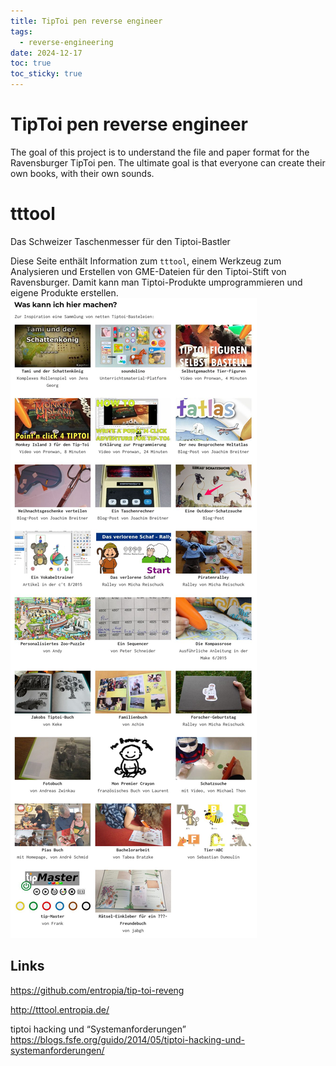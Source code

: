 ```yaml
---
title: TipToi pen reverse engineer
tags:
  - reverse-engineering
date: 2024-12-17
toc: true
toc_sticky: true
---
```




# TipToi pen reverse engineer
The goal of this project is to understand the file and paper format for the Ravensburger TipToi pen. The ultimate goal is that everyone can create their own books, with their own sounds.

# tttool

Das Schweizer Taschenmesser für den Tiptoi-Bastler

Diese Seite enthält Information zum `tttool`, einem Werkzeug zum Analysieren und Erstellen von GME-Dateien für den Tiptoi-Stift von Ravensburger. Damit kann man Tiptoi-Produkte umprogrammieren und eigene Produkte erstellen.
![](../_asset/image/2024-12-06-tiptoy-1734435234644.jpeg)

## Links 

<https://github.com/entropia/tip-toi-reveng>

<http://tttool.entropia.de/>

tiptoi hacking und “Systemanforderungen”
https://blogs.fsfe.org/guido/2014/05/tiptoi-hacking-und-systemanforderungen/